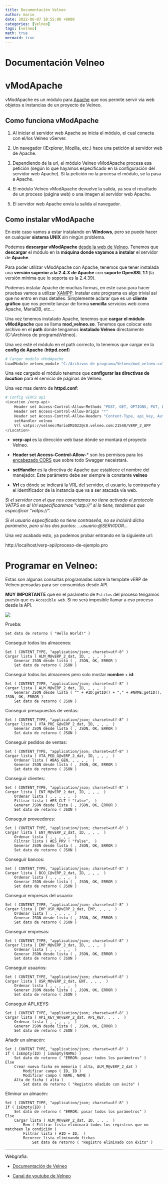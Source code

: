 ```yaml
---
title: Documentación Velneo
author: mario
date: 2022-06-07 10:55:00 +0800
categories: [Velneo]
tags: [velneo]
math: true
mermaid: true
---
```


Documentación Velneo
=====================

#  vModApache

vModApache es un módulo para [Apache](https://httpd.apache.org/) que nos permite servir vía web objetos e instancias de un proyecto de Velneo.

## Como funciona vModApache

1. Al iniciar el servidor web Apache se inicia el módulo, el cual conecta con el/los Velneo vServer.

2. Un navegador (IExplorer, Mozilla, etc.) hace una petición al servidor web de Apache.

3. Dependiendo de la url, el módulo Velneo vModApache procesa esa petición (según lo que hayamos especificado en la configuración del servidor web Apache). Si la petición no la procesa el módulo, se la pasa a Apache.

4. El módulo Velneo vModApache devuelve la salida, ya sea el resultado de un proceso (página web) o una imagen al servidor web Apache.

5. El servidor web Apache envía la salida al navegador.

## Como instalar vModApache

En este caso vamos a estar instalando en **Windows**, pero se puede hacer en cualquier **sistema UNIX** sin ningún problema.

Podemos **descargar vModApache** [desde la web de Velneo](https://velneo.es/mi-velneo/descargas/). Tenemos que **descargar** el módulo en la **máquina donde vayamos a instalar** el servidor de **Apache**.

Para poder utilizar vModApache con Apache, tenemos que tener instalada una **versión superior a la 2.4.X de Apache** con **soporte OpenSSL 1.1** (la versión mínima que lo soporta es la 2.4.39).

Podemos instalar Apache de muchas formas, en este caso para hacer pruebas vamos a utilizar [XAMPP](https://www.apachefriends.org/es/index.html). Instalar este programa es algo trivial así que no entro en mas detalles. Simplemente aclarar que es un **cliente gráfico** que nos permite lanzar de forma **sencilla** servicios web como Apache, MariaDB, etc...

Una vez tenemos instalado Apache, tenemos que **cargar el módulo vModApache** que se llama **mod_velneo.so**. Tenemos que colocar este archivo en el **path** donde tengamos **instalado Velneo** directamente (C:\Archivos de programa\Velneo).

Una vez esté el módulo en el path correcto, lo tenemos que cargar en la **config de Apache** (**httpd.conf**)

```bash
# Cargar modulo vModApache
LoadModule velneo_module "C:/Archivos de programa/Velneo/mod_velneo.so"
```

Una vez cargado el módulo tenemos que **configurar las directivas de *location*** para el servicio de páginas de Velneo.

Una vez mas dentro de **httpd.conf**:

```bash
# Config vERP2 api
<Location /verp-api>
    Header set Access-Control-Allow-Methods "POST, GET, OPTIONS, PUT, DELETE"
    Header set Access-Control-Allow-Origin "*"
    Header set Access-Control-Allow-Headers "Content-Type, api_key, Authorization"
    setHandler velneo
    Vrl vatps://velneo:MarioDM2022@c8.velneo.com:21540/VERP_2_APP
</Location>
```

- **verp-api** es la dirección web base dónde se montará el proyecto Velneo.

- **Header set Access-Control-Allow-*** son los permisos para los [encabezado CORS](https://es.wikipedia.org/wiki/Intercambio_de_recursos_de_origen_cruzado) que sobre todo Swagger neceistará.

- **setHandler** es la directiva de Apache que establece el nombre del manejador. Este parámetro debe ser siempre la constante **velneo**

- **Vrl** es dónde se indicará la [VRL](https://doc.velneo.com/velneo-vserver/funcionalidades/protocolo-vatps) del servidor, el usuario, la contraseña y el identificador de la instancia que va a ser atacada vía web.

*Si el servidor con el que nos conectamos no tiene activado el protocolo VATPS en al Vrl especificaremos "vatp://" si lo tiene, tendemos que especificar "vatps://".*

*Si el usuario especificado no tiene contraseña, no se incluirá dicho parámetro, pero sí los dos puntos: …usuario:@SERVIDOR…*

Una vez acabado esto, ya podemos probar entrando en la siguiente url:

http://localhost/verp-api/proceso-de-ejemplo.pro

# Programar en Velneo:

Estas son algunas consultas programadas sobre la template vERP de Velneo pensadas para ser consumidas desde API.

**MUY IMPORTANTE** que en el parámetro de ``Estilos`` del proceso tengamos puesto que es ``Accesible web``. Si no será imposible llamar a eso proceso desde la API.

![](https://i.imgur.com/3SpMRX1.png)

Prueba:

```
Set dato de retorno ( "Hello World!" )
```

Conseguir todos los almacenes:

```
Set ( CONTENT_TYPE, "application/json; charset=utf-8" )
Cargar lista ( ALM_M@vERP_2_dat, ID, , , ,  )
	Generar JSON desde lista ( , JSON, OK, ERROR )
	Set dato de retorno ( JSON )
```

Conseguir todos los almacenes pero solo mostar **nombre** + **id**:

```
Set ( CONTENT_TYPE, "application/json; charset=utf-8" )
Cargar lista ( ALM_M@vERP_2_dat, ID, , , ,  )
	Generar JSON desde lista ( "" + #ID:getID() + "," + #NAME:getID(), JSON, OK, ERROR )
	Set dato de retorno ( JSON )
```

Conseguir presupuestos de ventas:

```
Set ( CONTENT_TYPE, "application/json; charset=utf-8" )
Cargar lista ( VTA_PRE_G@vERP_2_dat, ID, , , ,  )
	Generar JSON desde lista ( , JSON, OK, ERROR )
	Set dato de retorno ( JSON )
```

Conseguir pedidos de ventas:

```
Set ( CONTENT_TYPE, "application/json; charset=utf-8" )
Cargar lista ( VTA_PED_G@vERP_2_dat, ID, , , ,  )
	Ordenar lista ( #BAS_GEN, , , , ,  )
	Generar JSON desde lista ( , JSON, OK, ERROR )
	Set dato de retorno ( JSON )
```

Conseguir clientes:

```
Set ( CONTENT_TYPE, "application/json; charset=utf-8" )
Cargar lista ( ENT_M@vERP_2_dat, ID, , , ,  )
	Ordenar lista ( , , , , ,  )
	Filtrar lista ( #ES_CLT ! "false",  )
	Generar JSON desde lista ( , JSON, OK, ERROR )
	Set dato de retorno ( JSON )
```

Conseguir proveedores:

```
Set ( CONTENT_TYPE, "application/json; charset=utf-8" )
Cargar lista ( ENT_M@vERP_2_dat, ID, , , ,  )
	Ordenar lista ( , , , , ,  )
	Filtrar lista ( #ES_PRV ! "false",  )
	Generar JSON desde lista ( , JSON, OK, ERROR )
	Set dato de retorno ( JSON )
```

Conseguir bancos:

```
Set ( CONTENT_TYPE, "application/json; charset=utf-8" )
Cargar lista ( BCO_C@vERP_2_dat, ID, , , ,  )
	Ordenar lista ( , , , , ,  )
	Generar JSON desde lista ( , JSON, OK, ERROR )
	Set dato de retorno ( JSON )
```

Conseguir empresas del usuario:

```
Set ( CONTENT_TYPE, "application/json; charset=utf-8" )
Cargar lista ( EMP_USR_M@vERP_2_dat, EMP, , , ,  )
	Ordenar lista ( , , , , ,  )
	Generar JSON desde lista ( , JSON, OK, ERROR )
	Set dato de retorno ( JSON )
```

Conseguir empresas:

```
Set ( CONTENT_TYPE, "application/json; charset=utf-8" )
Cargar lista ( EMP_M@vERP_2_dat, ID, , , ,  )
	Ordenar lista ( , , , , ,  )
	Generar JSON desde lista ( , JSON, OK, ERROR )
	Set dato de retorno ( JSON )
```

Conseguir usuarios:

```
Set ( CONTENT_TYPE, "application/json; charset=utf-8" )
Cargar lista ( USR_M@vERP_2_dat, ENT, , , ,  )
	Ordenar lista ( , , , , ,  )
	Generar JSON desde lista ( , JSON, OK, ERROR )
	Set dato de retorno ( JSON )
```

Conseguir API_KEYS:

```
Set ( CONTENT_TYPE, "application/json; charset=utf-8" )
Cargar lista ( API_KEY_W@vERP_2_dat, API_KEY, , , ,  )
	Ordenar lista ( , , , , ,  )
	Generar JSON desde lista ( , JSON, OK, ERROR )
	Set dato de retorno ( JSON )
```

Añadir un almacén:

```
Set ( CONTENT_TYPE, "application/json; charset=utf-8" )
If ( isEmpty(ID) | isEmpty(NAME) )
	Set dato de retorno ( "ERROR: pasar todos los parámetros" )
Else
	Crear nueva ficha en memoria ( alta, ALM_M@vERP_2_dat )
		Modificar campo ( ID, ID )
		Modificar campo ( NAME, NAME )
	Alta de ficha ( alta )
		Set dato de retorno ( "Registro añadido con éxito" )
```

Eliminar un almacén:

```
Set ( CONTENT_TYPE, "application/json; charset=utf-8" )
If ( isEmpty(ID) )
	Set dato de retorno ( "ERROR: pasar todos los parámetros" )
Else
	Cargar lista ( ALM_M@vERP_2_dat, ID, , , ,  )
		Rem ( Filtrar lista eliminará todos los registros que no matcheen la condición )
		Filtrar lista ( #ID = ID,  )
		Recorrer lista eliminando fichas
			Set dato de retorno ( "Registro eliminado con éxito" )
```

-------------

Webgrafía:

- [Documentación de Velneo](https://doc.velneo.com/)

- [Canal de youtube de Velneo](https://www.youtube.com/channel/UCj7nDHPXkDTmiu1vDu6-tkg)
